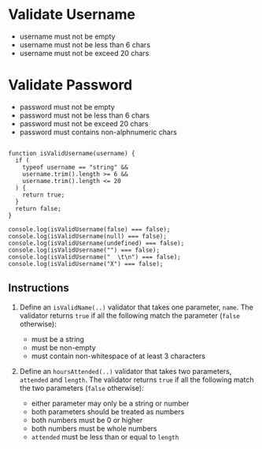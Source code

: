 # Validate Username

- username must not be empty
- username must not be less than 6 chars
- username must not be exceed 20 chars

# Validate Password

- password must not be empty
- password must not be less than 6 chars
- password must not be exceed 20 chars
- password must contains non-alphnumeric chars

```

function isValidUsername(username) {
  if (
    typeof username == "string" &&
    username.trim().length >= 6 &&
    username.trim().length <= 20
  ) {
    return true;
  }
  return false;
}

console.log(isValidUsername(false) === false);
console.log(isValidUsername(null) === false);
console.log(isValidUsername(undefined) === false);
console.log(isValidUsername("") === false);
console.log(isValidUsername("  \t\n") === false);
console.log(isValidUsername("X") === false);

```

## Instructions

1. Define an `isValidName(..)` validator that takes one parameter, `name`. The validator returns `true` if all the following match the parameter (`false` otherwise):

   - must be a string
   - must be non-empty
   - must contain non-whitespace of at least 3 characters

2. Define an `hoursAttended(..)` validator that takes two parameters, `attended` and `length`. The validator returns `true` if all the following match the two parameters (`false` otherwise):

   - either parameter may only be a string or number
   - both parameters should be treated as numbers
   - both numbers must be 0 or higher
   - both numbers must be whole numbers
   - `attended` must be less than or equal to `length`
